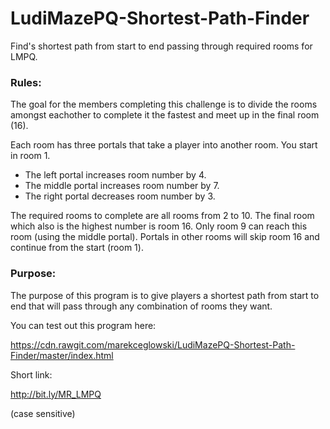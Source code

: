 # LudiMazePQ-Shortest-Path-Finder
Find's shortest path from start to end passing through required rooms for LMPQ.

### Rules:
The goal for the members completing this challenge is to divide the rooms amongst eachother to complete it the fastest and meet up in the final room (16). 

Each room has three portals that take a player into another room. You start in room 1. 
* The left portal increases room number by 4. 
* The middle portal increases room number by 7. 
* The right portal decreases room number by 3. 

The required rooms to complete are all rooms from 2 to 10. The final room which also is the highest number is room 16. Only room 9 can reach this room (using the middle portal). Portals in other rooms will skip room 16 and continue from the start (room 1).

### Purpose:
The purpose of this program is to give players a shortest path from start to end that will pass through any combination of rooms they want.

You can test out this program here:

https://cdn.rawgit.com/marekceglowski/LudiMazePQ-Shortest-Path-Finder/master/index.html

Short link: 

http://bit.ly/MR_LMPQ 

(case sensitive)
